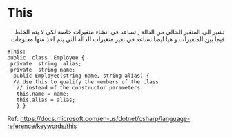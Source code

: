 ﻿# This
<div dir="rtl">
تشير الى المتغير الحالي من الدالة , تساعد في انشاء متغيرات خاصة لكي لا يتم الخلط فيما بين المتغيرات و هيا ايضا تساعد في تغير متغيرات الدالة التي يتم اخذ منها معلومات  </div>

	#This:
	public  class  Employee {
	 private  string  alias; 
	 private  string name;
	  public Employee(string name, string alias) { 
	  // Use this to qualify the members of the class 
	   // instead of the constructor parameters.  
	   this.name = name; 
	   this.alias = alias; 
	   } }

Ref:
https://docs.microsoft.com/en-us/dotnet/csharp/language-reference/keywords/this
